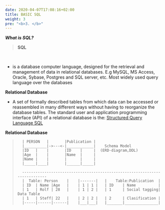 ```yaml
---
date: 2020-04-07T17:08:16+02:00
title: BASIC SQL
weight: 3
pre: "<b>3. </b>"
---
```

 
***What is SQL?***

> **SQL**
<br> 

> 
- is a database computer language, designed for the retrieval and management of data in relational databases. 
E.g MySQL, MS Access, Oracle, Sybase, Postgres and SQL server, etc. 
Most widely used query language over the databases 


**Relational Database**

> 
- A set of formally described tables from which data can be accessed or reassembled in many different ways without having to reorganize the database tables.
The standard user and application programming interface (API) of a relational database is the:  [Structured Query Language SQL](
https://www.tutorialspoint.com/Types-of-databases)

**Relational Database**


>       | PERSON   |       |Publication |
>       |__________|->---<-|____________|    Schema Model
>       |ID   |    |       |ID    |     |  (ERD-diagram,DDL)
>       |Age  |    |       |Name  |     |   
>       |Name |    |       |      |     |
>       |_____|____|       |______|_____|     
>
>       ---------------------------------------------------------------------------
>       |  Table: Person    |    |-------|   |    Table:Publication  |
>       | ID  | Name |Age   |    | 1 | 1 |   | ID    | Name          |
>       | 1   | Rolf | 28   |    | 1 | 2 |   | 1     | Social tagging| Data Table
>       | 1   | Steff| 22   |    | 2 | 2 |   | 2     | Clasification |
>       |-----|------|------|    |___|___|   |_______|_______________|
